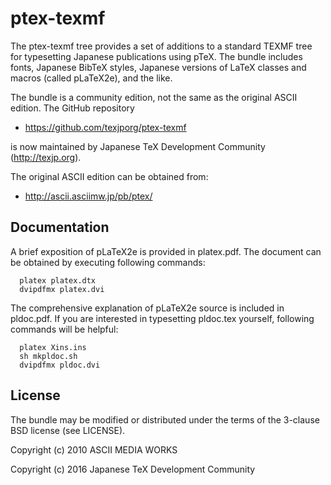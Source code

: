 # ptex-texmf

The ptex-texmf tree provides a set of additions to a standard TEXMF
tree for typesetting Japanese publications using pTeX. The bundle
includes fonts, Japanese BibTeX styles, Japanese versions of LaTeX
classes and macros (called pLaTeX2e), and the like.

The bundle is a community edition, not the same as the original ASCII
edition. The GitHub repository

- https://github.com/texjporg/ptex-texmf

is now maintained by Japanese TeX Development Community
(http://texjp.org).

The original ASCII edition can be obtained from:

- http://ascii.asciimw.jp/pb/ptex/

## Documentation

A brief exposition of pLaTeX2e is provided in platex.pdf.
The document can be obtained by executing following commands:

~~~~
  platex platex.dtx
  dvipdfmx platex.dvi
~~~~

The comprehensive explanation of pLaTeX2e source is included in
pldoc.pdf. If you are interested in typesetting pldoc.tex yourself,
following commands will be helpful:

~~~~
  platex Xins.ins
  sh mkpldoc.sh
  dvipdfmx pldoc.dvi
~~~~

## License

The bundle may be modified or distributed under the terms of the
3-clause BSD license (see LICENSE).

Copyright (c) 2010 ASCII MEDIA WORKS

Copyright (c) 2016 Japanese TeX Development Community
